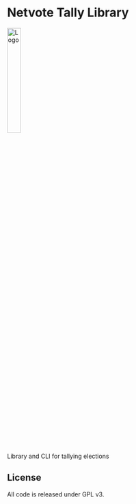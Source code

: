Netvote Tally Library
======================

<img src="https://s3.amazonaws.com/netvote-docs/nv.png" alt="Logo"  height="25%" width="25%"/>

Library and CLI for tallying elections


License
-------
All code is released under GPL v3.
